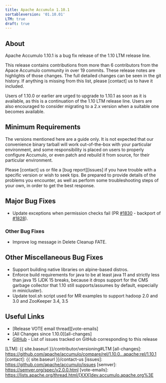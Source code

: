 ```yaml
---
title: Apache Accumulo 1.10.1
sortableversion: '01.10.01'
LTM: true
draft: true
---
```


## About

Apache Accumulo 1.10.1 is a bug fix release of the 1.10 LTM release line.

This release contains contributions from more than 6 contributors from the
Apace Accumulo community in over 19 commits. These release notes are highlights of those changes. The full
detailed changes can be seen in the git history. If anything is missing from
this list, please [contact] us to have it included.

Users of 1.10.0 or earlier are urged to upgrade to 1.10.1 as soon as it is
available, as this is a continuation of the 1.10 LTM release line.  Users are also encouraged to
consider migrating to a 2.x version when a suitable one becomes available.

## Minimum Requirements

The versions mentioned here are a guide only. It is not expected that our
convenience binary tarball will work out-of-the-box with your particular
environment, and some responsibility is placed on users to properly configure
Accumulo, or even patch and rebuild it from source, for their particular
environment.

Please [contact] us or file a [bug report][issues] if you have trouble with a
specific version or wish to seek tips. Be prepared to provide details of the
problems you encounter, as well as perform some troubleshooting steps of your
own, in order to get the best response.

## Major Bug Fixes

* Update exceptions when permission checks fail (PR [#1830] - backport of [#1828]).

### Other Bug Fixes

* Improve log message in Delete Cleanup FATE.

## Other Miscellaneous Bug Fixes

* Support building native libraries on alpine-based distros.
* Enforce build requirements for java to be at least java 11 and strictly less than java 15 (JDK 15 breaks, because it drops support for the CMS garbage collector that 1.10 still supports/assumes by default, especially in minicluster).
* Update tool.sh script used for MR examples to support hadoop 2.0 and 3.0 and ZooKeeper 3.4, 3.5
  
## Useful Links

* [Release VOTE email thread][vote-emails]
* [All Changes since 1.10.0][all-changes]
* [GitHub] - List of issues tracked on GitHub corresponding to this release

[#1828]: https://github.com/apache/accumulo/pull/1828
[#1830]: https://github.com/apache/accumulo/pull/1830
[GitHub]: https://github.com/apache/accumulo/issues?q=project%3Aapache%2Faccumulo%2F8
[LTM]: {{ site.baseurl }}/contributor/versioning#LTM
[all-changes]: https://github.com/apache/accumulo/compare/rel/1.10.0...apache:rel/1.10.1
[contact]: {{ site.baseurl }}/contact-us
[issues]: https://github.com/apache/accumulo/issues
[semver]: https://semver.org/spec/v2.0.0.html
[vote-emails]: https://lists.apache.org/thread.html/[XXX]dev.accumulo.apache.org%3E
